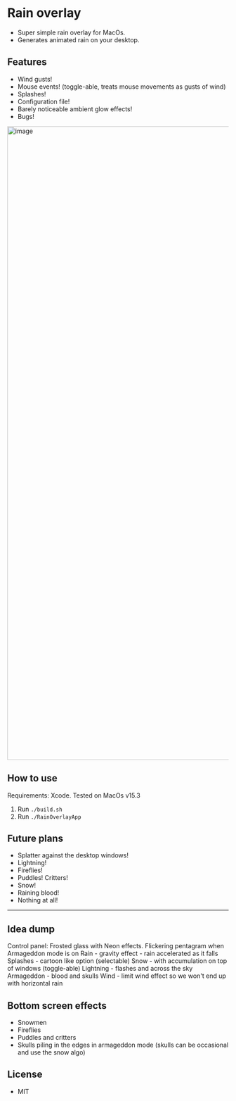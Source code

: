 # Rain overlay

* Super simple rain overlay for MacOs.
* Generates animated rain on your desktop.

## Features

* Wind gusts!
* Mouse events! (toggle-able, treats mouse movements as gusts of wind)
* Splashes!
* Configuration file!
* Barely noticeable ambient glow effects!
* Bugs!

<img width="1440" alt="image" src="https://github.com/user-attachments/assets/43b8ac8d-7bdd-419d-843c-50660460f2d6" />

## How to use

Requirements: Xcode. Tested on MacOs v15.3

1. Run `./build.sh`
2. Run `./RainOverlayApp`

## Future plans

* Splatter against the desktop windows!
* Lightning!
* Fireflies!
* Puddles! Critters!
* Snow!
* Raining blood!
* Nothing at all!

---

## Idea dump

Control panel: Frosted glass with Neon effects. Flickering pentagram when Armageddon mode is on
Rain - gravity effect - rain accelerated as it falls
Splashes - cartoon like option (selectable)
Snow - with accumulation on top of windows (toggle-able)
Lightning - flashes and across the sky
Armageddon - blood and skulls
Wind - limit wind effect so we won't end up with horizontal rain

## Bottom screen effects

* Snowmen
* Fireflies
* Puddles and critters
* Skulls piling in the edges in armageddon mode (skulls can be occasional and use the snow algo)

## License

* MIT
